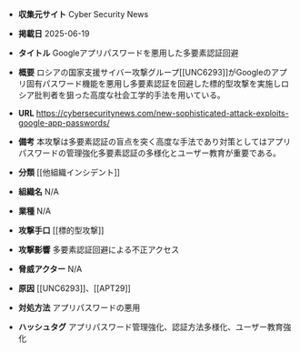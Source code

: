 - **収集元サイト**
Cyber Security News

- **掲載日**
2025-06-19

- **タイトル**
Googleアプリパスワードを悪用した多要素認証回避

- **概要**
ロシアの国家支援サイバー攻撃グループ[[UNC6293]]がGoogleのアプリ固有パスワード機能を悪用し多要素認証を回避した標的型攻撃を実施しロシア批判者を狙った高度な社会工学的手法を用いている。

- **URL**
https://cybersecuritynews.com/new-sophisticated-attack-exploits-google-app-passwords/

- **備考**
本攻撃は多要素認証の盲点を突く高度な手法であり対策としてはアプリパスワードの管理強化多要素認証の多様化とユーザー教育が重要である。

- **分類**
[[他組織インシデント]]

- **組織名**
N/A

- **業種**
N/A

- **攻撃手口**
[[標的型攻撃]]

- **攻撃影響**
多要素認証回避による不正アクセス

- **脅威アクター**
N/A

- **原因**
[[UNC6293]]、[[APT29]]

- **対処方法**
アプリパスワードの悪用

- **ハッシュタグ**
アプリパスワード管理強化、認証方法多様化、ユーザー教育強化
